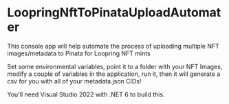 # LoopringNftToPinataUploadAutomater
This console app will help automate the process of uploading multiple NFT images/metadata to Pinata for Loopring NFT mints

Set some environmental variables, point it to a folder with your NFT Images, modify a couple of variables in the application, run it, then it will generate a csv for you with all of your metadata.json CIDs!

You'll need Visual Studio 2022 with .NET 6 to build this.
